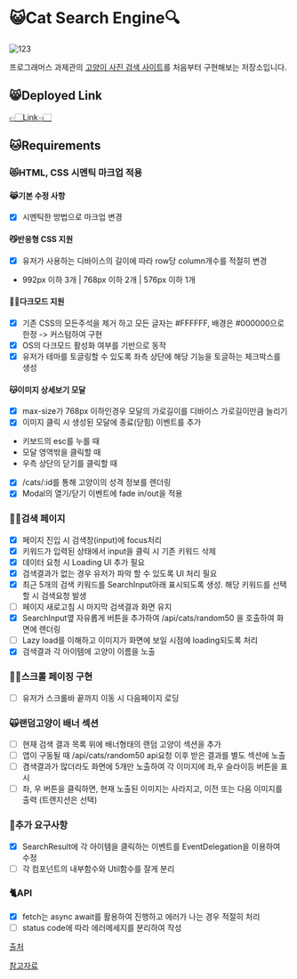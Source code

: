 # 😺Cat Search Engine🔍

![123](https://user-images.githubusercontent.com/67324487/203611766-ec9ecbcb-ea0c-4993-b80d-c0cbad9a9ff7.gif)

프로그래머스 과제관의 [고양이 사진 검색 사이트](https://school.programmers.co.kr/skill_check_assignments/4)를 처음부터 구현해보는 저장소입니다.

## 😸Deployed Link
[👉🏻Link👈🏻](https://cat-search-engine.netlify.app)


## 🐱Requirements

### 😻HTML, CSS 시멘틱 마크업 적용

#### 😹기본 수정 사항
- [x] 시멘틱한 방법으로 마크업 변경

#### 😼반응형 CSS 지원
- [x] 유저가 사용하는 디바이스의 길이에 따라 row당 column개수를 적절히 변경
- 992px 이하 3개 |	768px 이하 2개	| 576px 이하 1개

#### 🐱‍👤다크모드 지원
- [x] 기존 CSS의 모든주석을 제거 하고 모든 글자는 #FFFFFF, 배경은 #000000으로 한정 -> 커스텀하여 구현
- [x] OS의 다크모드 활성화 여부를 기반으로 동작
- [x] 유저가 테마를 토글링할 수 있도록 좌측 상단에 해당 기능을 토글하는 체크박스를 생성

#### 😽이미지 상세보기 모달
- [x] max-size가 768px 이하인경우 모달의 가로길이를 디바이스 가로길이만큼 늘리기
- [x] 이미지 클릭 시 생성된 모달에 종료(닫힘) 이벤트를 추가
- 키보드의 esc를 누를 때
- 모달 영역밖을 클릭할 때
- 우측 상단의 닫기를 클릭할 때
- [x] /cats/:id를 통해 고양이의 성격 정보를 렌더링
- [x] Modal의 열기/닫기 이벤트에 fade in/out을 적용

### 🐱‍💻검색 페이지
- [x] 페이지 진입 시 검색창(input)에 focus처리
- [x] 키워드가 입력된 상태에서 input을 클릭 시 기존 키워드 삭제
- [x] 데이터 요청 시 Loading UI 추가 필요
- [x] 검색결과가 없는 경우 유저가 파악 할 수 있도록 UI 처리 필요
- [x] 최근 5개의 검색 키워드를 SearchInput아래 표시되도록 생성. 해당 키워드를 선택할 시 검색요청 발생
- [ ] 페이지 새로고침 시 마지막 검색결과 화면 유지
- [x] SearchInput옆 자유롭게 버튼을 추가하여 /api/cats/random50 을 호출하여 화면에 렌더링
- [ ] Lazy load를 이해하고 이미지가 화면에 보일 시점에 loading되도록 처리
- [x] 검색결과 각 아이템에 고양이 이름을 노출

### 🐱‍🏍스크롤 페이징 구현
- [ ] 유저가 스크롤바 끝까지 이동 시 다음페이지 로딩

### 🙀랜덤고양이 배너 섹션
- [ ] 현재 검색 결과 목록 위에 배너형태의 랜덤 고양이 섹션을 추가
- [ ] 앱이 구동될 때 /api/cats/random50 api요청 이후 받은 결과를 별도 섹션에 노출
- [ ] 겸색결과가 많더라도 화면에 5개만 노출하여 각 이미지에 좌,우 슬라이등 버튼을 표시
- [ ] 좌, 우 버튼을 클릭하면, 현재 노출된 이미지는 사라지고, 이전 또는 다음 이미지를 출력 (트랜지션은 선택)

### 🦁추가 요구사항
- [x] SearchResult에 각 아이템을 클릭하는 이벤트를 EventDelegation을 이용하여 수정
- [ ] 각 컴포넌트의 내부함수와 Util함수를 잘게 분리

### 🐈API
- [x] fetch는 async await를 활용하여 진행하고 에러가 나는 경우 적절히 처리
- [ ] status code에 따라 에러메세지를 분리하여 작성

[출처](https://velog.io/@z6su3/%ED%94%84%EB%A1%9C%EA%B7%B8%EB%9E%98%EB%A8%B8%EC%8A%A4-%EA%B3%A0%EC%96%91%EC%9D%B4-%EC%82%AC%EC%A7%84-%EA%B2%80%EC%83%89-%EC%82%AC%EC%9D%B4%ED%8A%B8-%EB%B6%84%EC%84%9D-%EC%83%81%EC%84%B8)

[참고자료](https://github.com/woohyeonjo/ilovecat-javascript)
